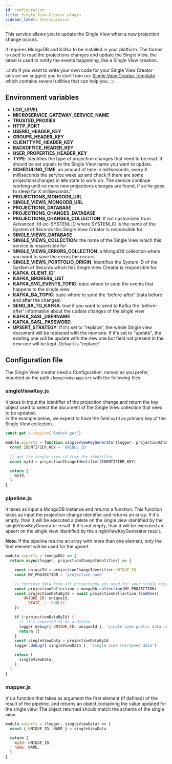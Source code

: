 ```yaml
---
id: configuration
title: Single View Creator plugin
sidebar_label: Configuration
---
```

This service allows you to update the Single View when a new projection change occurs.

It requires MongoDB and Kafka to be installed in your platform. The former is used to read the projections changes and update the Single View, the latest is used to notify the events happening, like a Single View creation.  

:::info
If you want to write your own code for your Single View Creator service we suggest you to start from our [Single View Creator Template](../../fast_data/single_view_creator/manual_configuration.md) which contains several utilities that can help you.
:::

## Environment variables

  * **LOG_LEVEL**
  * **MICROSERVICE_GATEWAY_SERVICE_NAME**
  * **TRUSTED_PROXIES**
  * **HTTP_PORT**
  * **USERID_HEADER_KEY**
  * **GROUPS_HEADER_KEY**
  * **CLIENTTYPE_HEADER_KEY**
  * **BACKOFFICE_HEADER_KEY**
  * **USER_PROPERTIES_HEADER_KEY**
  * **TYPE**: Identifies the type of projection changes that need to be read. It should be set equals to the Single View name you want to update.
  * **SCHEDULING_TIME**: an amount of time in milliseconds, every X milliseconds the service wake up and check if there are some projectionschanges in `NEW` state to work on. The service continue working until no more new projections changes are found, if so he goes to sleep for X milliseconds."
  * **PROJECTIONS_MONGODB_URL**
  * **SINGLE_VIEWS_MONGODB_URL**
  * **PROJECTIONS_DATABASE**
  * **PROJECTIONS_CHANGES_DATABASE**
  * **PROJECTIONS_CHANGES_COLLECTION**: If not customized from Advanced: fd-pc-SYSTEM_ID where SYSTEM_ID is the name of the System of Records this Single View Creator is responsible for.
  * **SINGLE_VIEWS_DATABASE**
  * **SINGLE_VIEWS_COLLECTION**: the name of the Single View which this service is responsible for
  * **SINGLE_VIEWS_ERRORS_COLLECTION**: a MongoDB collection where you want to save the errors the occurs
  * **SINGLE_VIEWS_PORTFOLIO_ORIGIN**: Identifies the System ID of the System of Records which this Single View Creator is responsible for.
  * **KAFKA_CLIENT_ID**"
  * **KAFKA_BROKERS_LIST**
  * **KAFKA_SVC_EVENTS_TOPIC**: topic where to send the events that happens to the single view
  * **KAFKA_BA_TOPIC**: topic where to send the 'before-after' (data before and after the changes)
  * **SEND_BA_TO_KAFKA**: true if you want to send to Kafka the 'before-after' information about the update changes of the single view
  * **KAFKA_SASL_USERNAME**
  * **KAFKA_SASL_PASSWORD**
  * **UPSERT_STRATEGY**: If it's set to "replace", the whole Single view document will be replaced with the new one. If it's set to "update", the existing one will be update with the new one but field not present in the new one will be kept. Default is "replace".

## Configuration file

The Single View creator need a Configuration, named as you prefer, mounted on the path `/home/node/app/src` with the following files:

### singleViewKey.js

It takes in input the identifier of the projection change and return the key object used to select the document of the Single View collection that need to be updated.  
In the example below, we expect to have the field `myId` as primary key of the Single View collection.  

```javascript
const get = require('lodash.get')

module.exports = function singleViewKeyGenerator(logger, projectionChangeIdentifier) {
  const IDENTIFIER_KEY = 'UNIQUE_ID'
  
  // get the single view id from the identifier
  const myId = projectionChangeIdentifier[IDENTIFIER_KEY]

  return {
    myId,
  }
}
```

### pipeline.js

It takes as input a MongoDB instance and returns a function. This function takes as input the projection change identifier and returns an array.
If it's empty, than it will be executed a delete on the single view identified by the singleViewKeyGenerator result.
If it's not empty, than it will be executed an upsert on the single view identified by the singleViewKeyGenerator result.

**Note**: If the pipeline returns an array with more than one element, only the first element will be used for the upsert.

```javascript
module.exports = (mongoDb) => {
  return async(logger, projectionChangeIdentifier) => {

    const uniqueId = projectionChangeIdentifier.UNIQUE_ID
    const MY_PROJECTION = 'projection-name'

    // retrieve data from all projections you need for your single view
    const projectionCollection = mongoDb.collection(MY_PROJECTION)
    const projectionDataById = await projectionCollection.findOne({
        UNIQUE_ID: uniqueId,
        __STATE__: 'PUBLIC'
    })

    if (!projectionDataById) {
      // it's expected to be a delete
      logger.debug({ UNIQUE_ID: uniqueId }, 'single view public data not found')
      return []
    }
    const singleViewData = projectionDataById
    logger.debug({ singleViewData }, 'single view retrieved data')

    return [
      singleViewData,
    ]
  }
}
```

### mapper.js

It's a function that takes as argument the first element (if defined) of the result of the pipeline, and returns an object containing the value updated for the single view. The object returned should match the schema of the single view.

```javascript
module.exports = (logger, singleViewData) => {
  const { UNIQUE_ID, NAME } = singleViewData

  return {
    myId: UNIQUE_ID,
    name: NAME,
  }
}
```
